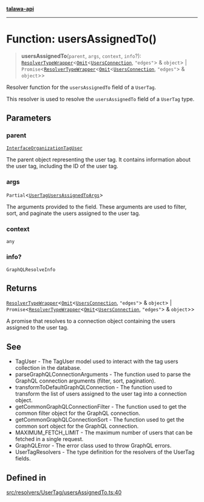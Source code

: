 [**talawa-api**](../../../../README.md)

***

# Function: usersAssignedTo()

> **usersAssignedTo**(`parent`, `args`, `context`, `info`?): [`ResolverTypeWrapper`](../../../../types/generatedGraphQLTypes/type-aliases/ResolverTypeWrapper.md)\<[`Omit`](../../../../types/generatedGraphQLTypes/type-aliases/Omit.md)\<[`UsersConnection`](../../../../types/generatedGraphQLTypes/type-aliases/UsersConnection.md), `"edges"`\> & `object`\> \| `Promise`\<[`ResolverTypeWrapper`](../../../../types/generatedGraphQLTypes/type-aliases/ResolverTypeWrapper.md)\<[`Omit`](../../../../types/generatedGraphQLTypes/type-aliases/Omit.md)\<[`UsersConnection`](../../../../types/generatedGraphQLTypes/type-aliases/UsersConnection.md), `"edges"`\> & `object`\>\>

Resolver function for the `usersAssignedTo` field of a `UserTag`.

This resolver is used to resolve the `usersAssignedTo` field of a `UserTag` type.

## Parameters

### parent

[`InterfaceOrganizationTagUser`](../../../../models/OrganizationTagUser/interfaces/InterfaceOrganizationTagUser.md)

The parent object representing the user tag. It contains information about the user tag, including the ID of the user tag.

### args

`Partial`\<[`UserTagUsersAssignedToArgs`](../../../../types/generatedGraphQLTypes/type-aliases/UserTagUsersAssignedToArgs.md)\>

The arguments provided to the field. These arguments are used to filter, sort, and paginate the users assigned to the user tag.

### context

`any`

### info?

`GraphQLResolveInfo`

## Returns

[`ResolverTypeWrapper`](../../../../types/generatedGraphQLTypes/type-aliases/ResolverTypeWrapper.md)\<[`Omit`](../../../../types/generatedGraphQLTypes/type-aliases/Omit.md)\<[`UsersConnection`](../../../../types/generatedGraphQLTypes/type-aliases/UsersConnection.md), `"edges"`\> & `object`\> \| `Promise`\<[`ResolverTypeWrapper`](../../../../types/generatedGraphQLTypes/type-aliases/ResolverTypeWrapper.md)\<[`Omit`](../../../../types/generatedGraphQLTypes/type-aliases/Omit.md)\<[`UsersConnection`](../../../../types/generatedGraphQLTypes/type-aliases/UsersConnection.md), `"edges"`\> & `object`\>\>

A promise that resolves to a connection object containing the users assigned to the user tag.

## See

 - TagUser - The TagUser model used to interact with the tag users collection in the database.
 - parseGraphQLConnectionArguments - The function used to parse the GraphQL connection arguments (filter, sort, pagination).
 - transformToDefaultGraphQLConnection - The function used to transform the list of users assigned to the user tag into a connection object.
 - getCommonGraphQLConnectionFilter - The function used to get the common filter object for the GraphQL connection.
 - getCommonGraphQLConnectionSort - The function used to get the common sort object for the GraphQL connection.
 - MAXIMUM_FETCH_LIMIT - The maximum number of users that can be fetched in a single request.
 - GraphQLError - The error class used to throw GraphQL errors.
 - UserTagResolvers - The type definition for the resolvers of the UserTag fields.

## Defined in

[src/resolvers/UserTag/usersAssignedTo.ts:40](https://github.com/Suyash878/talawa-api/blob/f376d03c37e9acd046e7cc983947432c95f74442/src/resolvers/UserTag/usersAssignedTo.ts#L40)
